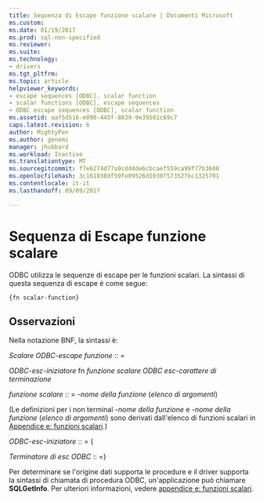 ```yaml
---
title: Sequenza di Escape funzione scalare | Documenti Microsoft
ms.custom: 
ms.date: 01/19/2017
ms.prod: sql-non-specified
ms.reviewer: 
ms.suite: 
ms.technology:
- drivers
ms.tgt_pltfrm: 
ms.topic: article
helpviewer_keywords:
- escape sequences [ODBC], scalar function
- scalar functions [ODBC], escape sequences
- ODBC escape sequences [ODBC], scalar function
ms.assetid: aaf5d516-e090-445f-8839-9e39581c69c7
caps.latest.revision: 6
author: MightyPen
ms.author: genemi
manager: jhubbard
ms.workload: Inactive
ms.translationtype: MT
ms.sourcegitcommit: f7e6274d77a9cdd4de6cbcaef559ca99f77b3608
ms.openlocfilehash: 3c161938df59fe09526d1030f57352fbc1325701
ms.contentlocale: it-it
ms.lasthandoff: 09/09/2017

---
```

# <a name="scalar-function-escape-sequence"></a>Sequenza di Escape funzione scalare
ODBC utilizza le sequenze di escape per le funzioni scalari. La sintassi di questa sequenza di escape è come segue:  
  
```  
{fn scalar-function}  
```  
  
## <a name="remarks"></a>Osservazioni  
 Nella notazione BNF, la sintassi è:  
  
 *Scalare ODBC-escape funzione* :: =  
  
 *ODBC-esc-iniziatore* fn *funzione scalare ODBC esc-carattere di terminazione*  
  
 *funzione scalare* :: = *-nome della funzione* (*elenco di argomenti*)  
  
 (Le definizioni per i non terminal *-nome della funzione* e *-nome della funzione* (*elenco di argomenti*) sono derivati dall'elenco di funzioni scalari in [ Appendice e: funzioni scalari](../../../odbc/reference/appendixes/appendix-e-scalar-functions.md).)  
  
 *ODBC-esc-iniziatore* :: = {  
  
 *Terminatore di esc ODBC* :: =}  
  
 Per determinare se l'origine dati supporta le procedure e il driver supporta la sintassi di chiamata di procedura ODBC, un'applicazione può chiamare **SQLGetInfo**. Per ulteriori informazioni, vedere [appendice e: funzioni scalari](../../../odbc/reference/appendixes/appendix-e-scalar-functions.md).

